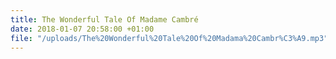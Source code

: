 ```yaml
---
title: The Wonderful Tale Of Madame Cambré
date: 2018-01-07 20:58:00 +01:00
file: "/uploads/The%20Wonderful%20Tale%20Of%20Madama%20Cambr%C3%A9.mp3"
---
```


